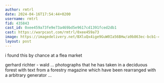 ```yaml
---
author: rmtrl
date: 2024-04-16T17:54:44+0200
username: rmtrl
fid: 435843
cast_id: 0xee459a73fe9e73a469bd5e9617cd1391fced2db1
cast: https://warpcast.com/rmtrl/0xee459a73
image: https://imagedelivery.net/BXluQx4ige9GuW0Ia56BHw/a9b863ec-bcb1-4824-6b0b-4f750d54bd00/original
layout: post
---
```

i found this by chance at a flea market   
  
gerhard richter - wald ... photographs that he has taken in a deciduous forest with text from a forestry magazine which have been rearranged with a arbitrary generator ...  

<img src='https://imagedelivery.net/BXluQx4ige9GuW0Ia56BHw/a9b863ec-bcb1-4824-6b0b-4f750d54bd00/original' alt='' referrerpolicy='no-referrer'/>